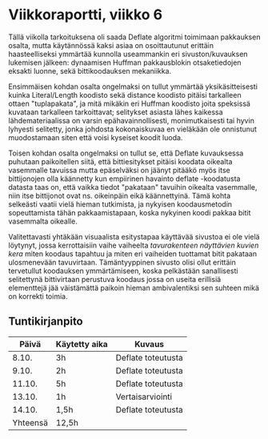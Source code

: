 # Viikkoraportti, viikko 6

Tällä viikolla tarkoituksena oli saada Deflate algoritmi toimimaan pakkauksen osalta, mutta käytännössä kaksi asiaa on osoittautunut erittäin haasteelliseksi ymmärtää kunnolla useammankin eri sivuston/kuvauksen lukemisen jälkeen: dynaamisen Huffman pakkausblokin otsaketiedojen eksakti luonne, sekä bittikoodauksen mekaniikka.  

Ensimmäisen kohdan osalta ongelmaksi on tullut ymmärtää yksikäsitteisesti kuinka Literal/Length koodisto sekä distance koodisto pitäisi tarkalleen ottaen "tuplapakata", ja mitä mikäkin eri Huffman koodisto joita speksissä kuvataan tarkalleen tarkoittavat; selitykset asiasta lähes kaikessa lähdemateriaalissa on varsin epähavainnollisesti, monimutkaisesti tai hyvin lyhyesti selitetty, jonka johdosta kokonaiskuvaa en vieläkään ole onnistunut muodostamaan siten että voisi kyseiset koodit luoda.  

Toisen kohdan osalta ongelmaksi on tullut se, että Deflate kuvauksessa puhutaan paikoitellen siitä, että bittiesitykset pitäisi koodata oikealta vasemmalle tavuissa mutta epäselväksi on jäänyt pitääkö myös itse bittijonojen olla käännetty kun empiirinen havainto deflate -koodatusta datasta taas on, että vaikka tiedot "pakataan" tavuihin oikealta vasemmalle, niin itse bittijonot ovat ns. oikeinpäin eikä käännettyinä. Tämä kohta selkeästi vaatii vielä hieman tutkimista, ja nykyisen koodausmetodin sopeuttamista tähän pakkaamistapaan, koska nykyinen koodi pakkaa bitit vasemmalta oikealle.

Valitettavasti yhtäkään visuaalista esitystapaa käyttävää sivustoa ei ole vielä löytynyt, jossa kerrottaisiin vaihe vaiheelta *tavurakenteen näyttävien kuvien kera* miten koodaus tapahtuu ja miten eri vaiheiden tuottamat bitit pakataan ulosmenevään tavuvirtaan. Tämäntyyppinen sivusto olisi ollut erittäin tervetullut koodauksen ymmärtämiseen, koska pelkästään sanallisesti selitettynä bittivirtaan perustuva koodaus jossa on useita erillisiä elementtejä jää väistämättä paikoin hieman ambivalentiksi sen suhteen mikä on korrekti toimia.

## Tuntikirjanpito

| Päivä | Käytetty aika | Kuvaus |
| ----- | ------------- | ------ |
| 8.10. |   3h       | Deflate toteutusta  |
| 9.10. |   2h       | Deflate toteutusta  |
| 11.10. |  5h       | Deflate toteutusta  |
| 13.10. |  1h       | Vertaisarviointi  |
| 14.10. |  1,5h       | Deflate toteutusta  |
| Yhteensä | 12,5h       |        |